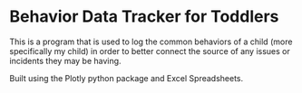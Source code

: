 <h1>Behavior Data Tracker for Toddlers</h1>

This is a program that is used to log the common behaviors of a child (more specifically my child) in order to better connect the source of any issues or incidents they may be having.

Built using the Plotly python package and Excel Spreadsheets.

